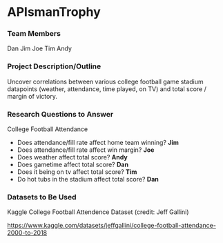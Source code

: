 # APIsmanTrophy


### Team Members
Dan Jim Joe Tim Andy

### Project Description/Outline
Uncover correlations between various college football game stadium datapoints (weather, attendance, time played, on TV) and total score / margin of victory.


### Research Questions to Answer
College Football Attendance
- Does attendance/fill rate affect home team winning? __Jim__
- Does attendance/fill rate affect win margin? __Joe__
- Does weather affect total score? __Andy__
- Does gametime affect total score? __Dan__
- Does it being on tv affect total score? __Tim__
- Do hot tubs in the stadium affect total score? __Dan__

### Datasets to Be Used

Kaggle College Football Attendence Dataset
(credit: Jeff Gallini)

https://www.kaggle.com/datasets/jeffgallini/college-football-attendance-2000-to-2018
